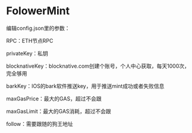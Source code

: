# FolowerMint

编辑config.json里的参数：

RPC：ETH节点RPC

privateKey：私钥

blocknativeKey：blocknative.com创建个账号，个人中心获取，每天1000次，完全够用

barkKey：IOS的bark软件推送key，用于推送mint成功或者失败信息

maxGasPrice：最大的GAS，超过不会跟

maxGasLimit：最大的GAS消耗，超过不会跟

follow：需要跟随的狗王地址
